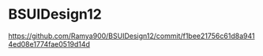 # BSUIDesign12

https://github.com/Ramya900/BSUIDesign12/commit/f1bee21756c61d8a9414ed08e1774fae0519d14d
